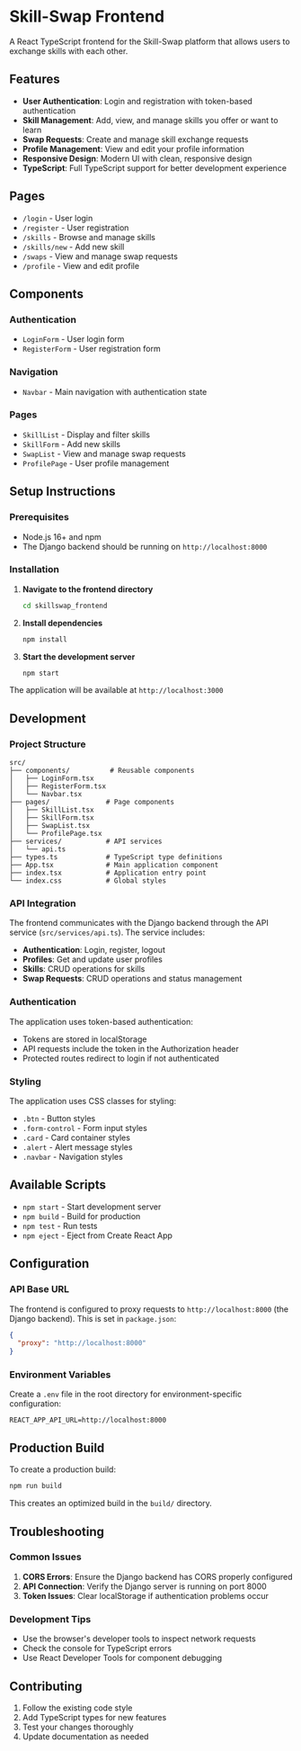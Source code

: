 # Skill-Swap Frontend

A React TypeScript frontend for the Skill-Swap platform that allows users to exchange skills with each other.

## Features

- **User Authentication**: Login and registration with token-based authentication
- **Skill Management**: Add, view, and manage skills you offer or want to learn
- **Swap Requests**: Create and manage skill exchange requests
- **Profile Management**: View and edit your profile information
- **Responsive Design**: Modern UI with clean, responsive design
- **TypeScript**: Full TypeScript support for better development experience

## Pages

- `/login` - User login
- `/register` - User registration
- `/skills` - Browse and manage skills
- `/skills/new` - Add new skill
- `/swaps` - View and manage swap requests
- `/profile` - View and edit profile

## Components

### Authentication
- `LoginForm` - User login form
- `RegisterForm` - User registration form

### Navigation
- `Navbar` - Main navigation with authentication state

### Pages
- `SkillList` - Display and filter skills
- `SkillForm` - Add new skills
- `SwapList` - View and manage swap requests
- `ProfilePage` - User profile management

## Setup Instructions

### Prerequisites
- Node.js 16+ and npm
- The Django backend should be running on `http://localhost:8000`

### Installation

1. **Navigate to the frontend directory**
   ```bash
   cd skillswap_frontend
   ```

2. **Install dependencies**
   ```bash
   npm install
   ```

3. **Start the development server**
   ```bash
   npm start
   ```

The application will be available at `http://localhost:3000`

## Development

### Project Structure
```
src/
├── components/          # Reusable components
│   ├── LoginForm.tsx
│   ├── RegisterForm.tsx
│   └── Navbar.tsx
├── pages/              # Page components
│   ├── SkillList.tsx
│   ├── SkillForm.tsx
│   ├── SwapList.tsx
│   └── ProfilePage.tsx
├── services/           # API services
│   └── api.ts
├── types.ts            # TypeScript type definitions
├── App.tsx             # Main application component
├── index.tsx           # Application entry point
└── index.css           # Global styles
```

### API Integration

The frontend communicates with the Django backend through the API service (`src/services/api.ts`). The service includes:

- **Authentication**: Login, register, logout
- **Profiles**: Get and update user profiles
- **Skills**: CRUD operations for skills
- **Swap Requests**: CRUD operations and status management

### Authentication

The application uses token-based authentication:
- Tokens are stored in localStorage
- API requests include the token in the Authorization header
- Protected routes redirect to login if not authenticated

### Styling

The application uses CSS classes for styling:
- `.btn` - Button styles
- `.form-control` - Form input styles
- `.card` - Card container styles
- `.alert` - Alert message styles
- `.navbar` - Navigation styles

## Available Scripts

- `npm start` - Start development server
- `npm build` - Build for production
- `npm test` - Run tests
- `npm eject` - Eject from Create React App

## Configuration

### API Base URL
The frontend is configured to proxy requests to `http://localhost:8000` (the Django backend). This is set in `package.json`:

```json
{
  "proxy": "http://localhost:8000"
}
```

### Environment Variables
Create a `.env` file in the root directory for environment-specific configuration:

```
REACT_APP_API_URL=http://localhost:8000
```

## Production Build

To create a production build:

```bash
npm run build
```

This creates an optimized build in the `build/` directory.

## Troubleshooting

### Common Issues

1. **CORS Errors**: Ensure the Django backend has CORS properly configured
2. **API Connection**: Verify the Django server is running on port 8000
3. **Token Issues**: Clear localStorage if authentication problems occur

### Development Tips

- Use the browser's developer tools to inspect network requests
- Check the console for TypeScript errors
- Use React Developer Tools for component debugging

## Contributing

1. Follow the existing code style
2. Add TypeScript types for new features
3. Test your changes thoroughly
4. Update documentation as needed 